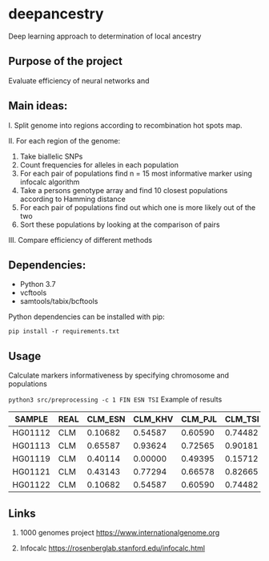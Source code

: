 # deepancestry
Deep learning approach to determination of local ancestry

## Purpose of the project
Evaluate efficiency of neural networks and 

## Main ideas:
I. Split genome into regions according to recombination hot spots map.

II. For each region of the genome: 

1. Take biallelic SNPs
2. Count frequencies for alleles in each population
3. For each pair of populations find n = 15 most informative marker using infocalc algorithm
4. Take a persons genotype array and find 10 closest populations according to Hamming distance
5. For each pair of populations find out which one is more likely out of the two
6. Sort these populations by looking at the comparison of pairs

III. Compare efficiency of different methods

## Dependencies:
* Python 3.7
* vcftools
* samtools/tabix/bcftools
 
 Python dependencies can be installed with pip:
 
 `
 pip install -r requirements.txt
 `
 
## Usage

Calculate markers informativeness by specifying chromosome and populations

`
python3 src/preprocessing -c 1 FIN ESN TSI
`
Example of results

| SAMPLE  | REAL | CLM_ESN | CLM_KHV | CLM_PJL | CLM_TSI | ESN_KHV | ESN_PJL | ESN_TSI | KHV_PJL | KHV_TSI | PJL_TSI |
|---------|------|---------|---------|---------|---------|---------|---------|---------|---------|---------|---------|
| HG01112 | CLM  | 0.10682 | 0.54587 | 0.60590 | 0.74482 | 0.92378 | 0.85410 | 0.89658 | 0.27562 | 0.63720 | 1.00000 |
| HG01113 | CLM  | 0.65587 | 0.93624 | 0.72565 | 0.90181 | 0.92378 | 0.48376 | 0.65378 | 0.05737 | 0.38286 | 1.00000 |
| HG01119 | CLM  | 0.40114 | 0.00000 | 0.49395 | 0.15712 | 0.00000 | 0.36776 | 0.36066 | 0.94487 | 0.88404 | 0.41088 |
| HG01121 | CLM  | 0.43143 | 0.77294 | 0.66578 | 0.82665 | 0.92378 | 0.61627 | 0.73108 | 0.13781 | 0.51003 | 1.00000 |
| HG01122 | CLM  | 0.10682 | 0.54587 | 0.60590 | 0.74482 | 0.92378 | 0.85410 | 0.89658 | 0.27562 | 0.63720 | 1.00000 |

## Links 
1. 1000 genomes project
https://www.internationalgenome.org

2. Infocalc 
https://rosenberglab.stanford.edu/infocalc.html
